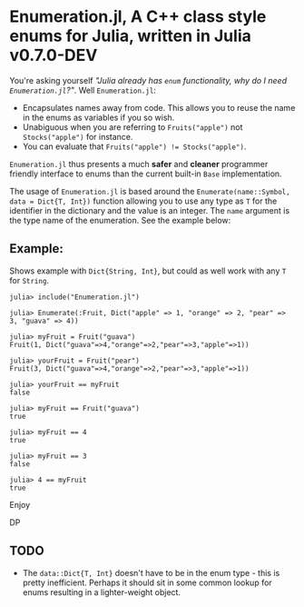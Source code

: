 # Enumeration.jl, A C++ class style enums for Julia, written in Julia v0.7.0-DEV

You're asking yourself *"Julia already has `enum` functionality, why do I need `Enumeration.jl`?"*. Well `Enumeration.jl`:

* Encapsulates names away from code. This allows you to reuse the name in the enums as variables if you so wish.
* Unabiguous when you are referring to `Fruits("apple")` not `Stocks("apple")` for instance.
* You can evaluate that `Fruits("apple") != Stocks("apple")`.

`Enumeration.jl` thus presents a much **safer** and **cleaner** programmer friendly interface to enums than the current built-in `Base` implementation.

The usage of `Enumeration.jl` is based around the `Enumerate(name::Symbol, data = Dict{T, Int})` function allowing you to use any type as `T` for the identifier in the dictionary and the value is an integer. The `name` argument is the type name of the enumeration. See the example below:

## Example:

Shows example with `Dict{String, Int}`, but could as well work with any `T` for `String`.

```
julia> include("Enumeration.jl")

julia> Enumerate(:Fruit, Dict("apple" => 1, "orange" => 2, "pear" => 3, "guava" => 4))

julia> myFruit = Fruit("guava")
Fruit(1, Dict("guava"=>4,"orange"=>2,"pear"=>3,"apple"=>1))

julia> yourFruit = Fruit("pear")
Fruit(3, Dict("guava"=>4,"orange"=>2,"pear"=>3,"apple"=>1))

julia> yourFruit == myFruit
false

julia> myFruit == Fruit("guava")
true

julia> myFruit == 4
true

julia> myFruit == 3
false

julia> 4 == myFruit
true
```

Enjoy

DP


## TODO

* The `data::Dict{T, Int}` doesn't have to be in the enum type - this is pretty inefficient. Perhaps it should sit in some common lookup for enums resulting in a lighter-weight object.

